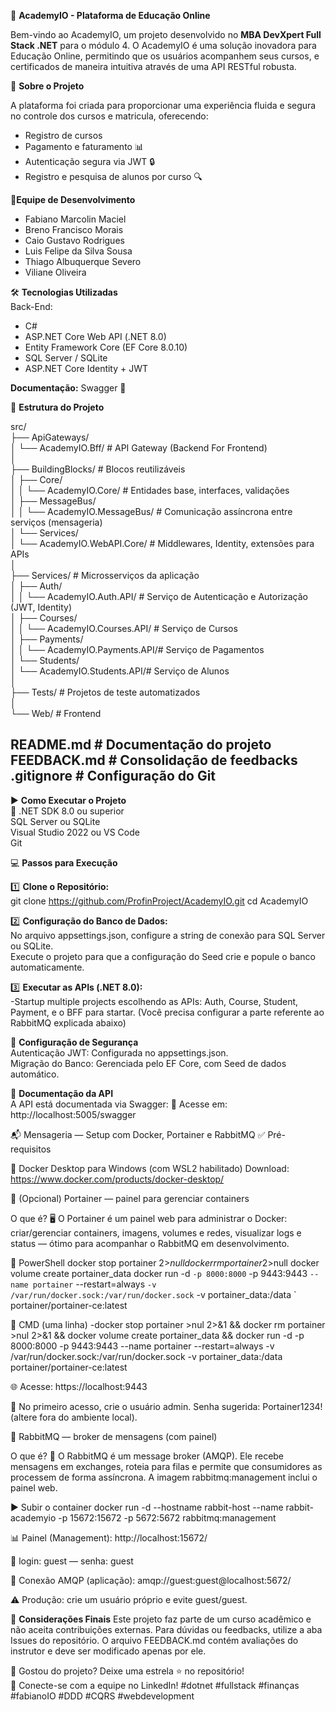 🏦 **AcademyIO - Plataforma de Educação Online**

Bem-vindo ao AcademyIO, um projeto desenvolvido no **MBA DevXpert Full Stack .NET** para o módulo 4. O AcademyIO é uma solução inovadora para Educação Online, permitindo que os usuários acompanhem seus cursos, e certificados de maneira intuitiva através de uma API RESTful robusta.  

🚀 **Sobre o Projeto**

A plataforma foi criada para proporcionar uma experiência fluida e segura no controle dos cursos e matricula, oferecendo:  
- Registro de cursos   
- Pagamento e faturamento 📊  
- Autenticação segura via JWT 🔒  
- Registro e pesquisa de alunos por curso 🔍  


👥**Equipe de Desenvolvimento**

- Fabiano Marcolin Maciel  
- Breno Francisco Morais  
- Caio Gustavo Rodrigues  
- Luis Felipe da Silva Sousa  
- Thiago Albuquerque Severo  
- Viliane Oliveira  

🛠️ **Tecnologias Utilizadas**  
Back-End:  
- C#  
- ASP.NET Core Web API (.NET 8.0)  
- Entity Framework Core (EF Core 8.0.10)  
- SQL Server / SQLite  
- ASP.NET Core Identity + JWT  

**Documentação:**
Swagger 📄

📂 **Estrutura do Projeto**  

src/<br>
 ├── ApiGateways/<br>
 │    └── AcademyIO.Bff/              # API Gateway (Backend For Frontend)<br>
 │<br>
 ├── BuildingBlocks/                  # Blocos reutilizáveis<br>
 │    ├── Core/<br>
 │    │    └── AcademyIO.Core/        # Entidades base, interfaces, validações<br>
 │    ├── MessageBus/<br>
 │    │    └── AcademyIO.MessageBus/  # Comunicação assíncrona entre serviços (mensageria)<br>
 │    └── Services/<br>
 │         └── AcademyIO.WebAPI.Core/ # Middlewares, Identity, extensões para APIs<br>
 │<br>
 ├── Services/                        # Microsserviços da aplicação<br>
 │    ├── Auth/<br>
 │    │    └── AcademyIO.Auth.API/    # Serviço de Autenticação e Autorização (JWT, Identity)<br>
 │    ├── Courses/<br>
 │    │    └── AcademyIO.Courses.API/ # Serviço de Cursos<br>
 │    ├── Payments/<br>
 │    │    └── AcademyIO.Payments.API/# Serviço de Pagamentos<br>
 │    └── Students/<br>
 │         └── AcademyIO.Students.API/# Serviço de Alunos<br>
 │<br>
 ├── Tests/                           # Projetos de teste automatizados<br>
 │<br>
 └── Web/                             #  Frontend <br>

 
README.md             # Documentação do projeto  
FEEDBACK.md           # Consolidação de feedbacks  
.gitignore            # Configuração do Git  
------------------------------------------------------------

▶️ **Como Executar o Projeto**  
📌 
.NET SDK 8.0 ou superior  
SQL Server ou SQLite  
Visual Studio 2022 ou VS Code  
Git

💻 **Passos para Execução**

1️⃣ **Clone o Repositório:**  
git clone https://github.com/ProfinProject/AcademyIO.git
cd AcademyIO  

2️⃣ **Configuração do Banco de Dados:**  
No arquivo appsettings.json, configure a string de conexão para SQL Server ou SQLite.  
Execute o projeto para que a configuração do Seed crie e popule o banco automaticamente.

3️⃣ **Executar as APIs (.NET 8.0):**  
-Startup multiple projects escolhendo as APIs: Auth, Course, Student, Payment, e o BFF para startar. (Você precisa configurar a parte referente ao RabbitMQ explicada abaixo)


🔑 **Configuração de Segurança**  
Autenticação JWT: Configurada no appsettings.json.  
Migração do Banco: Gerenciada pelo EF Core, com Seed de dados automático.  

📜 **Documentação da API**  
A API está documentada via Swagger: 📌 Acesse em: http://localhost:5005/swagger

📬 Mensageria — Setup com Docker, Portainer e RabbitMQ
✅ Pré-requisitos

🐳 Docker Desktop para Windows (com WSL2 habilitado)
Download: https://www.docker.com/products/docker-desktop/

🧭 (Opcional) Portainer — painel para gerenciar containers

O que é? 🖥️ O Portainer é um painel web para administrar o Docker: criar/gerenciar containers, imagens, volumes e redes, visualizar logs e status — ótimo para acompanhar o RabbitMQ em desenvolvimento.

💠 PowerShell
docker stop portainer 2>$null
docker rm portainer 2>$null
docker volume create portainer_data
docker run -d `
  -p 8000:8000 `
  -p 9443:9443 `
  --name portainer `
  --restart=always `
  -v /var/run/docker.sock:/var/run/docker.sock `
  -v portainer_data:/data `
  portainer/portainer-ce:latest

🧱 CMD (uma linha)
-docker stop portainer >nul 2>&1 && docker rm portainer >nul 2>&1 && docker volume create portainer_data && docker run -d -p 8000:8000 -p 9443:9443 --name portainer --restart=always -v /var/run/docker.sock:/var/run/docker.sock -v portainer_data:/data portainer/portainer-ce:latest


🌐 Acesse: https://localhost:9443

🔐 No primeiro acesso, crie o usuário admin. Senha sugerida: Portainer1234! (altere fora do ambiente local).

🐰 RabbitMQ — broker de mensagens (com painel)

O que é? 📨 O RabbitMQ é um message broker (AMQP). Ele recebe mensagens em exchanges, roteia para filas e permite que consumidores as processem de forma assíncrona. A imagem rabbitmq:management inclui o painel web.

▶️ Subir o container
docker run -d --hostname rabbit-host --name rabbit-academyio -p 15672:15672 -p 5672:5672 rabbitmq:management


📊 Painel (Management): http://localhost:15672/

🔑 login: guest — senha: guest

🔌 Conexão AMQP (aplicação): amqp://guest:guest@localhost:5672/

⚠️ Produção: crie um usuário próprio e evite guest/guest.

📌 **Considerações Finais** 
Este projeto faz parte de um curso acadêmico e não aceita contribuições externas. Para dúvidas ou feedbacks, utilize a aba Issues do repositório. O arquivo FEEDBACK.md contém avaliações do instrutor e deve ser modificado apenas por ele.

🚀 Gostou do projeto? Deixe uma estrela ⭐ no repositório!  
🔗 Conecte-se com a equipe no LinkedIn! #dotnet #fullstack #finanças #fabianoIO #DDD #CQRS #webdevelopment
